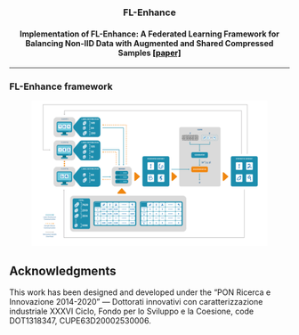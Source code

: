 <div align="center">

### FL-Enhance

#### Implementation of FL-Enhance: A Federated Learning Framework for Balancing Non-IID Data with Augmented and Shared Compressed Samples [<span style="color: black;">[paper]</span>](https://www.sciencedirect.com/science/article/pii/S1566253523001525)

<hr style="height:1px; border:none; color:#333; background-color:#333;">

</div>

### FL-Enhance framework

<figure>
  <img src="https://github.com/MODAL-UNINA/FL-Enhance/blob/main/framework.jpg?raw=true" >
</figure>


## Acknowledgments

This work has been designed and developed under the “PON Ricerca e Innovazione 2014-2020” — Dottorati innovativi con caratterizzazione industriale XXXVI Ciclo, Fondo per lo Sviluppo e la Coesione, code DOT1318347, CUPE63D20002530006.
